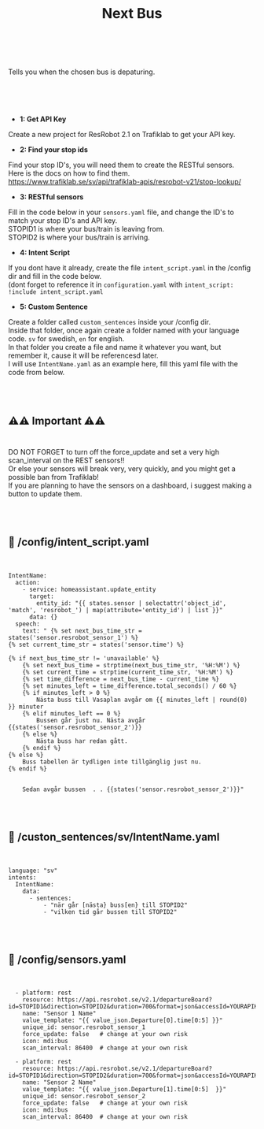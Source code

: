 
<h1 align="center">
<br>

Next Bus

</h1><br>
<br><br>

Tells you when the chosen bus is depaturing.

<br><br><br>



- **1: Get API Key** <br>

Create a new project for ResRobot 2.1 on Trafiklab to get your API key. <br>

- **2: Find your stop ids** <br>

Find your stop ID's, you will need them to create the RESTful sensors. <br>
Here is the docs on how to find them.<br>
https://www.trafiklab.se/sv/api/trafiklab-apis/resrobot-v21/stop-lookup/ <br>

- **3: RESTful sensors** <br>

Fill in the code below in your `sensors.yaml` file, and change the ID's to match your stop ID's and API key. <br>
STOPID1 is where your bus/train is leaving from.<br>
STOPID2 is where your bus/train is arriving.<br>

- **4: Intent Script** <br>

If you dont have it already, create the file `intent_script.yaml` in the /config dir and fill in the code below.<br>
(dont forget to reference it in `configuration.yaml` with `intent_script: !include intent_script.yaml`<br> 

- **5: Custom Sentence** <br>

Create a folder called `custom_sentences` inside your /config dir.<br>
Inside that folder, once again create a folder named with your language code. `sv` for swedish, `en` for english.<br>
In that folder you create a file and name it whatever you want, but remember it, cause it will be referencesd later.<br>
I will use `IntentName.yaml` as an example here, fill this yaml file with the code from below. <br>






<br><br>



## **⚠️⚠️ Important ⚠️⚠️** <br><br>

DO NOT FORGET to turn off the force_update and set a very high scan_interval on the REST sensors!!<br>
Or else your sensors will break very, very quickly, and you might get a possible ban from Trafiklab! <br>
If you are planning to have the sensors on a dashboard, i suggest making a button to update them.<br>

<br><br>


## 🦆 /config/intent_script.yaml <br>


<br>


```
IntentName:
  action:
    - service: homeassistant.update_entity
      target:
        entity_id: "{{ states.sensor | selectattr('object_id', 'match', 'resrobot_') | map(attribute='entity_id') | list }}"
      data: {}  
  speech:
    text: " {% set next_bus_time_str = states('sensor.resrobot_sensor_1') %}
{% set current_time_str = states('sensor.time') %}

{% if next_bus_time_str != 'unavailable' %}
    {% set next_bus_time = strptime(next_bus_time_str, '%H:%M') %}
    {% set current_time = strptime(current_time_str, '%H:%M') %}
    {% set time_difference = next_bus_time - current_time %}
    {% set minutes_left = time_difference.total_seconds() / 60 %}
    {% if minutes_left > 0 %}
        Nästa buss till Vasaplan avgår om {{ minutes_left | round(0) }} minuter
    {% elif minutes_left == 0 %}
        Bussen går just nu. Nästa avgår {{states('sensor.resrobot_sensor_2')}}
    {% else %}
        Nästa buss har redan gått.
    {% endif %}
{% else %}
    Buss tabellen är tydligen inte tillgänglig just nu.
{% endif %}

    
    Sedan avgår bussen  . . {{states('sensor.resrobot_sensor_2')}}"       
```

<br><br>


## 🦆 /custon_sentences/sv/IntentName.yaml <br>


<br>

```
language: "sv"
intents:
  IntentName:
    data:
      - sentences:  
          - "när går [nästa} buss[en} till STOPID2"
          - "vilken tid går bussen till STOPID2"
```

<br><br>


## 🦆 /config/sensors.yaml <br>


<br>


```
  - platform: rest
    resource: https://api.resrobot.se/v2.1/departureBoard?id=STOPID1&direction=STOPID2&duration=700&format=json&accessId=YOURAPIKEY
    name: "Sensor 1 Name"
    value_template: "{{ value_json.Departure[0].time[0:5] }}"
    unique_id: sensor.resrobot_sensor_1
    force_update: false   # change at your own risk
    icon: mdi:bus
    scan_interval: 86400  # change at your own risk
    
  - platform: rest
    resource: https://api.resrobot.se/v2.1/departureBoard?id=STOPID1&direction=STOPID2&duration=700&format=json&accessId=YOURAPIKEY
    name: "Sensor 2 Name"
    value_template: "{{ value_json.Departure[1].time[0:5]  }}"
    unique_id: sensor.resrobot_sensor_2
    force_update: false   # change at your own risk
    icon: mdi:bus
    scan_interval: 86400  # change at your own risk
```

<br><br>


